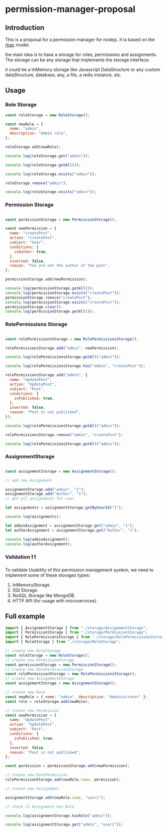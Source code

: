 # permission-manager-proposal

## Introduction

This is a proposal for a permission manager for nodejs. It is based on the [rbac](https://en.wikipedia.org/wiki/Role-based_access_control) model.

the main idea is to have a storage for roles, permissions and assignments. The storage can be any storage that implements the storage interface.

it could be a InMemory storage like Javascript DataStructure or any custom dataStructure, database, any, a file, a redis instance, etc.

## Usage

### Role Storage

```js
const roleStorage = new RoleStorage();

const newRole = {
  name: "admin",
  description: "Admin role",
};

roleStorage.add(newRole);

console.log(roleStorage.get("admin"));

console.log(roleStorage.getAll());

console.log(roleStorage.exists("admin"));

roleStorage.remove("admin");

console.log(roleStorage.exists("admin"));

```

### Permission Storage

```js

const permissionStorage = new PermissionStorage();

const newPermission = {
  name: "createPost",
  action: "createPost",
  subject: "User",
  conditions: {
    isAuthor: true,
  },
  inverted: false,
  reason: "You are not the author of the post",
};

permissionStorage.add(newPermission);

console.log(permissionStorage.getAll());
console.log(permissionStorage.exists("createPost"));
permissionStorage.remove("createPost");
console.log(permissionStorage.exists("createPost"));
permissionStorage.clear();
console.log(permissionStorage.getAll());

```

### RolePermissions Storage

```js

const rolePermissionsStorage = new RolePermissionsStorage();

rolePermissionsStorage.add("admin", newPermission);

console.log(rolePermissionsStorage.getAll("admin"));

console.log(rolePermissionsStorage.has("admin", "createPost"));

rolePermissionsStorage.add("admin", {
  name: "UpdatePost",
  action: "UpdatePost",
  subject: "Post",
  conditions: {
    isPublished: true,
  },
  inverted: false,
  reason: "Post is not published",
});

console.log(rolePermissionsStorage.getAll("admin"));

rolePermissionsStorage.remove("admin", "createPost");

console.log(rolePermissionsStorage.getAll("admin"));
```

### AssignmentStorage


```js

const assignmentStorage = new AssignmentStorage();

// add new Assignment

assignmentStorage.add("admin", "1");
assignmentStorage.add("Author", "1");
// get all assignments for user

let assignments = assignmentStorage.getByUserId("1");

console.log(assignments);

let adminAssignment = assignmentStorage.get("admin", "1");
let authorAssignment = assignmentStorage.get("Author", "1");

console.log(adminAssignment);
console.log(authorAssignment);
```

### Validation ❗ ❗

To validate Usability of this permission management system, we need to implement some of these storages types:

1. InMemoryStorage.
2. SQl Storage.
3. NoSQL Storage like MongoDB.
4. HTTP API (for usage with microservices).


## Full example

```js
import { AssignmentStorage } from "./storage/AssignmentStorage";
import { PermissionStorage } from "./storage/PermissionStorage";
import { RolePermissionsStorage } from "./storage/RolePermissionsStorage";
import { RoleStorage } from "./storage/RoleStorage";

// create new RoleStorage
const roleStorage = new RoleStorage();
// create new PermissionStorage
const permissionStorage = new PermissionStorage();
// create new RolePermissionStorage
const rolePermissionStorage = new RolePermissionsStorage();
// create new AssignmentStorage
const assignmentStorage = new AssignmentStorage();

// create new Role
const newRole = { name: "admin", description: "Administrator" };
const role = roleStorage.add(newRole);

// create new Permission
const newPermission = {
  name: "UpdatePost",
  action: "UpdatePost",
  subject: "Post",
  conditions: {
    isPublished: true,
  },
  inverted: false,
  reason: "Post is not published",
};

const permission = permissionStorage.add(newPermission);

// create new RolePermission
rolePermissionStorage.add(newRole.name, permission);

// create new Assignment

assignmentStorage.add(newRole.name, "user1");

// check if Assignment has Role

console.log(assignmentStorage.hasRole("admin"));

console.log(assignmentStorage.get("admin", "user1"));
```
